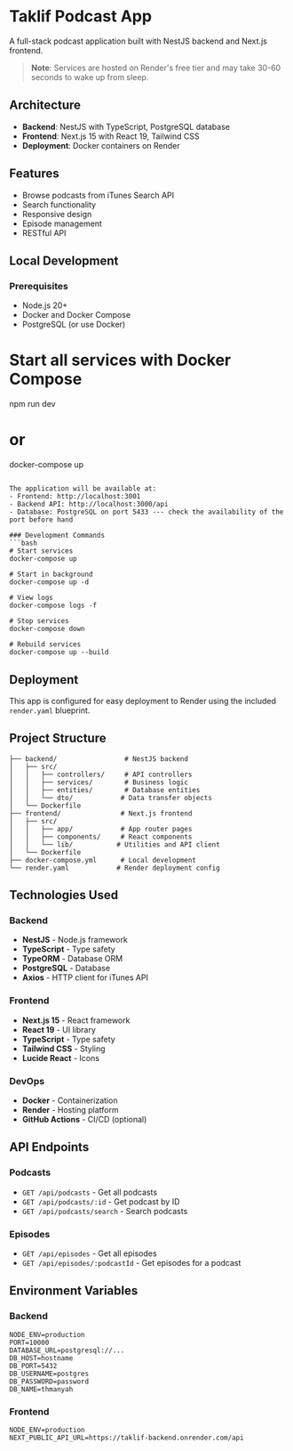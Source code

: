 # Taklif Podcast App

A full-stack podcast application built with NestJS backend and Next.js frontend.

> **Note**: Services are hosted on Render's free tier and may take 30-60 seconds to wake up from sleep.

##  Architecture

- **Backend**: NestJS with TypeScript, PostgreSQL database
- **Frontend**: Next.js 15 with React 19, Tailwind CSS
- **Deployment**: Docker containers on Render

## Features

- Browse podcasts from iTunes Search API
- Search functionality
- Responsive design
- Episode management
- RESTful API

## Local Development

### Prerequisites
- Node.js 20+
- Docker and Docker Compose
- PostgreSQL (or use Docker)


# Start all services with Docker Compose
npm run dev
# or
docker-compose up
```

The application will be available at:
- Frontend: http://localhost:3001
- Backend API: http://localhost:3000/api
- Database: PostgreSQL on port 5433 --- check the availability of the port before hand

### Development Commands
```bash
# Start services
docker-compose up

# Start in background
docker-compose up -d

# View logs
docker-compose logs -f

# Stop services
docker-compose down

# Rebuild services
docker-compose up --build
```

##  Deployment

This app is configured for easy deployment to Render using the included `render.yaml` blueprint.


## Project Structure

```
├── backend/                 # NestJS backend
│   ├── src/
│   │   ├── controllers/     # API controllers
│   │   ├── services/        # Business logic
│   │   ├── entities/        # Database entities
│   │   └── dto/            # Data transfer objects
│   └── Dockerfile
├── frontend/               # Next.js frontend
│   ├── src/
│   │   ├── app/            # App router pages
│   │   ├── components/     # React components
│   │   └── lib/           # Utilities and API client
│   └── Dockerfile
├── docker-compose.yml      # Local development
└── render.yaml            # Render deployment config
```

##  Technologies Used

### Backend
- **NestJS** - Node.js framework
- **TypeScript** - Type safety
- **TypeORM** - Database ORM
- **PostgreSQL** - Database
- **Axios** - HTTP client for iTunes API

### Frontend
- **Next.js 15** - React framework
- **React 19** - UI library
- **TypeScript** - Type safety
- **Tailwind CSS** - Styling
- **Lucide React** - Icons

### DevOps
- **Docker** - Containerization
- **Render** - Hosting platform
- **GitHub Actions** - CI/CD (optional)

## API Endpoints

### Podcasts
- `GET /api/podcasts` - Get all podcasts
- `GET /api/podcasts/:id` - Get podcast by ID
- `GET /api/podcasts/search` - Search podcasts

### Episodes
- `GET /api/episodes` - Get all episodes
- `GET /api/episodes/:podcastId` - Get episodes for a podcast

## Environment Variables

### Backend
```env
NODE_ENV=production
PORT=10000
DATABASE_URL=postgresql://...
DB_HOST=hostname
DB_PORT=5432
DB_USERNAME=postgres
DB_PASSWORD=password
DB_NAME=thmanyah
```

### Frontend
```env
NODE_ENV=production
NEXT_PUBLIC_API_URL=https://taklif-backend.onrender.com/api
```
